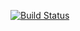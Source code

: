 [![Build Status](https://travis-ci.com/ericluo/ericluo.github.com.svg?branch=master)](https://travis-ci.com/ericluo/ericluo.github.com)
